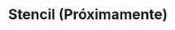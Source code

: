 ---
layout: default
order: 3
title: Stencil (Próximamente)
ref: monotematica/stencil
img: stencil.jpg
---